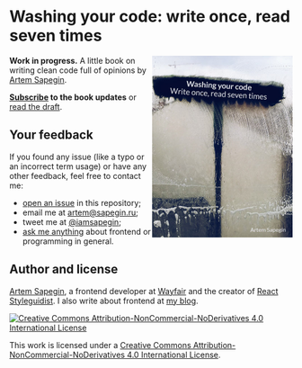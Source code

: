 # Washing your code: write once, read seven times

<img align="right" width="250" height="323" src="manuscript/images/cover.jpg" />

**Work in progress.** A little book on writing clean code full of opinions by [Artem Sapegin](https://sapegin.me/).

**[Subscribe](https://leanpub.com/washingcode) to the book updates** or [read the draft](https://github.com/sapegin/washingcode/blob/master/manuscript/book.md).

## Your feedback

If you found any issue (like a typo or an incorrect term usage) or have any other feedback, feel free to contact me:

* [open an issue](https://github.com/sapegin/washingcode-book/issues) in this repository;
* email me at [artem@sapegin.ru](mailto:artem@sapegin.ru);
* tweet me at [@iamsapegin](https://twitter.com/iamsapegin);
* [ask me anything](https://github.com/sapegin/ama) about frontend or programming in general.

## Author and license

[Artem Sapegin](http://sapegin.me/), a frontend developer at [Wayfair](https://tech.wayfair.com/) and the creator of [React Styleguidist](https://react-styleguidist.js.org/). I also write about frontend at [my blog](http://blog.sapegin.me/).

[![Creative Commons Attribution-NonCommercial-NoDerivatives 4.0 International License](https://licensebuttons.net/l/by-nc-nd/4.0/88x31.png)](https://creativecommons.org/licenses/by-nc-nd/4.0/)

This work is licensed under a [Creative Commons Attribution-NonCommercial-NoDerivatives 4.0 International License](https://creativecommons.org/licenses/by-nc-nd/4.0/).
